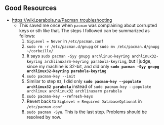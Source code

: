 ## Good Resources
- <https://wiki.parabola.nu/Pacman_troubleshooting>
  - This saved me once when `pacman` was complaining about corrupted keys or sth like that. The steps I followed can be summarized as follows:
    01. `SigLevel = Never` in `/etc/pacman.conf`
    02. `sudo rm -r /etc/pacman.d/gnupg` or `sudo mv /etc/pacman.d/gnupg ~/corbeille/`
    03. It says `sudo pacman -Syy gnupg archlinux-keyring archlinux32-keyring archlinuxarm-keyring parabola-keyring`, but I judge, since my machine is 32-bit, and did only **`sudo pacman -Syy gnupg archlinux32-keyring parabola-keyring`**
    04. `sudo pacman-key --init`
    05. Similar to step `03`, I did only **`sudo pacman-key --populate archlinux32 parabola`** instead of `sudo pacman-key --populate archlinux archlinux32 archlinuxarm parabola`
    06. `sudo pacman-key --refresh-keys`
    07. Revert back to `SigLevel = Required DatabaseOptional` in `/etc/pacman.conf`
    08. `sudo pacman -Syu`. This is the last step. Problems should be resolved by now.

